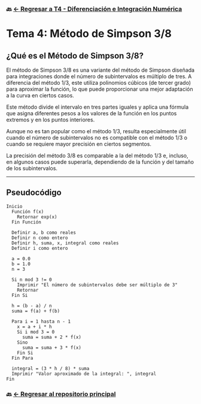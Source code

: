 ### 🔙 [← Regresar a T4 - Diferenciación e Integración Numérica](https://github.com/ANTONY2812/M-todosNum-ricosLalo/tree/main/T4%20-%20Diferenciaci%C3%B3n%20e%20Integraci%C3%B3n%20Num%C3%A9rica)

#  Tema 4: Método de Simpson 3/8

##  ¿Qué es el Método de Simpson 3/8?

El método de Simpson 3/8 es una variante del método de Simpson diseñada para integraciones donde el número de subintervalos es múltiplo de tres. A diferencia del método 1/3, este utiliza polinomios cúbicos (de tercer grado) para aproximar la función, lo que puede proporcionar una mejor adaptación a la curva en ciertos casos.

Este método divide el intervalo en tres partes iguales y aplica una fórmula que asigna diferentes pesos a los valores de la función en los puntos extremos y en los puntos interiores.

Aunque no es tan popular como el método 1/3, resulta especialmente útil cuando el número de subintervalos no es compatible con el método 1/3 o cuando se requiere mayor precisión en ciertos segmentos.

La precisión del método 3/8 es comparable a la del método 1/3 e, incluso, en algunos casos puede superarla, dependiendo de la función y del tamaño de los subintervalos.

---

##  Pseudocódigo

```plaintext
Inicio
  Función f(x)
    Retornar exp(x)
  Fin Función

  Definir a, b como reales
  Definir n como entero
  Definir h, suma, x, integral como reales
  Definir i como entero

  a = 0.0
  b = 1.0
  n = 3

  Si n mod 3 != 0
    Imprimir "El número de subintervalos debe ser múltiplo de 3"
    Retornar
  Fin Si

  h = (b - a) / n
  suma = f(a) + f(b)

  Para i = 1 hasta n - 1
    x = a + i * h
    Si i mod 3 = 0
      suma = suma + 2 * f(x)
    Sino
      suma = suma + 3 * f(x)
    Fin Si
  Fin Para

  integral = (3 * h / 8) * suma
  Imprimir "Valor aproximado de la integral: ", integral
Fin
```

### 🔙 [← Regresar al repositorio principal](https://github.com/ANTONY2812/M-todosNum-ricosLalo)
